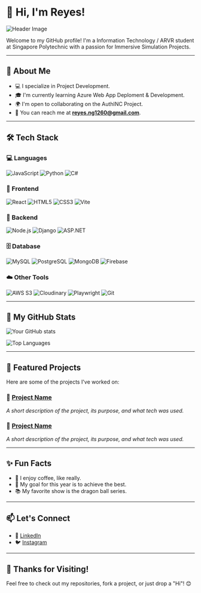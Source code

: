 # 👋 Hi, I'm Reyes!

![Header Image](https://i.imgur.com/q0ZtqKI.gif) <!-- Replace with your own banner image link -->

Welcome to my GitHub profile! I'm a Information Technology / ARVR student at Singapore Polytechnic with a passion for Immersive Simulation Projects.

---

## 🚀 About Me

- 💻 I specialize in Project Development.
- 🎓 I'm currently learning Azure Web App Deploment & Development.
- 🌍 I'm open to collaborating on the AuthINC Project.
- 📧 You can reach me at **reyes.ng1260@gmail.com**.

---

## 🛠️ Tech Stack

### 💻 Languages
![JavaScript](https://img.shields.io/badge/-JavaScript-F7DF1E?logo=javascript&logoColor=black&style=flat)
![Python](https://img.shields.io/badge/-Python-3776AB?logo=python&logoColor=white&style=flat)
![C#](https://img.shields.io/badge/-C%23-239120?logo=csharp&logoColor=white&style=flat)

### 🎨 Frontend
![React](https://img.shields.io/badge/-React-61DAFB?logo=react&logoColor=black&style=flat)
![HTML5](https://img.shields.io/badge/-HTML5-E34F26?logo=html5&logoColor=white&style=flat)
![CSS3](https://img.shields.io/badge/-CSS3-1572B6?logo=css3&logoColor=white&style=flat)
![Vite](https://img.shields.io/badge/-Vite-646CFF?logo=vite&logoColor=white&style=flat)

### 🔧 Backend
![Node.js](https://img.shields.io/badge/-Node.js-339933?logo=node.js&logoColor=white&style=flat)
![Django](https://img.shields.io/badge/-Django-092E20?logo=django&logoColor=white&style=flat)
![ASP.NET](https://img.shields.io/badge/-ASP.NET-512BD4?logo=.net&logoColor=white&style=flat)

### 🗄️ Database
![MySQL](https://img.shields.io/badge/-MySQL-4479A1?logo=mysql&logoColor=white&style=flat)
![PostgreSQL](https://img.shields.io/badge/-PostgreSQL-336791?logo=postgresql&logoColor=white&style=flat)
![MongoDB](https://img.shields.io/badge/-MongoDB-47A248?logo=mongodb&logoColor=white&style=flat)
![Firebase](https://img.shields.io/badge/-Firebase-FFCA28?logo=firebase&logoColor=black&style=flat)

### ☁️ Other Tools
![AWS S3](https://img.shields.io/badge/-AWS%20S3-232F3E?logo=amazonaws&logoColor=white&style=flat)
![Cloudinary](https://img.shields.io/badge/-Cloudinary-3448C5?logo=cloudinary&logoColor=white&style=flat)
![Playwright](https://img.shields.io/badge/-Playwright-2EAD33?logo=playwright&logoColor=white&style=flat)
![Git](https://img.shields.io/badge/-Git-F05032?logo=git&logoColor=white&style=flat)


---

## 🌟 My GitHub Stats

![Your GitHub stats](https://github-readme-stats.vercel.app/api?username=reyyreyys&show_icons=true&theme=radical)

![Top Languages](https://github-readme-stats.vercel.app/api/top-langs/?username=reyyreyys&layout=compact&theme=radical)

---

## 📌 Featured Projects

Here are some of the projects I've worked on:

### 🔗 [Project Name](https://github.com/your-repo-link)
_A short description of the project, its purpose, and what tech was used._

### 🔗 [Project Name](https://github.com/your-repo-link)
_A short description of the project, its purpose, and what tech was used._

---

## ✨ Fun Facts

- 🌟 I enjoy coffee, like really.
- 🎯 My goal for this year is to achieve the best.
- 📚 My favorite show is the dragon ball series.

---

## 📫 Let's Connect

- 💼 [LinkedIn](https://www.linkedin.com/in/reyesngsp/)
- 🐦 [Instagram](https://instagram.com)

---

## 🎉 Thanks for Visiting!

Feel free to check out my repositories, fork a project, or just drop a "Hi"! 😊
